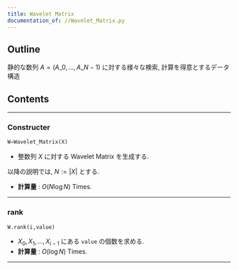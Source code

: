 ```yaml
---
title: Wavelet Matrix
documentation_of: //Wavelet_Matrix.py
---
```


## Outline

静的な数列 $A=(A\_0, \dots, A\_{N-1})$ に対する様々な検索, 計算を得意とするデータ構造

## Contents

---

### Constructer

```Python
W=Wavelet_Matrix(X)
```

- 整数列 $X$ に対する Wavelet Matrix を生成する.

以降の説明では, $N:=\lvert X \rvert$ とする.

- **計算量** : $O(N \log N)$ Times.

---

### rank

```Python
W.rank(i,value)
```

- $X_0, X_1, \dots, X_{i-1}$ にある `value` の個数を求める.
- **計算量** : $O(\log N)$ Times.

---
